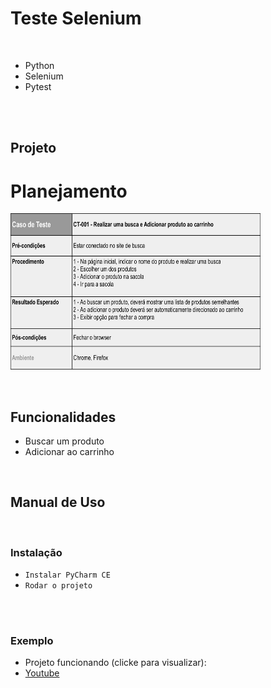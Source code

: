# Teste Selenium

<br>

- Python
- Selenium
- Pytest

<br><br>

## Projeto

# Planejamento

<p float="left">
  <img src="./public/images/task.png" width="400" height="250" /> 
</p>


  <br>


## Funcionalidades

- Buscar um produto
- Adicionar ao carrinho


<br>

## Manual de Uso
<br>


### Instalação

- `Instalar PyCharm CE`
- `Rodar o projeto`
<br>

<br>

### Exemplo

- Projeto funcionando (clicke para visualizar):
- [Youtube](https://youtu.be/rDfcADWKhGQ)